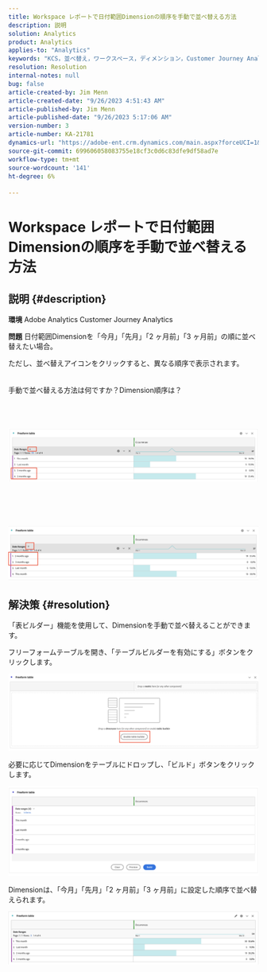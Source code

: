 ```yaml
---
title: Workspace レポートで日付範囲Dimensionの順序を手動で並べ替える方法
description: 説明
solution: Analytics
product: Analytics
applies-to: "Analytics"
keywords: "KCS，並べ替え，ワークスペース，ディメンション，Customer Journey Analytics，手動で並べ替え，日付範囲Dimension，レポート， Adobe Analytics"
resolution: Resolution
internal-notes: null
bug: false
article-created-by: Jim Menn
article-created-date: "9/26/2023 4:51:43 AM"
article-published-by: Jim Menn
article-published-date: "9/26/2023 5:17:06 AM"
version-number: 3
article-number: KA-21781
dynamics-url: "https://adobe-ent.crm.dynamics.com/main.aspx?forceUCI=1&pagetype=entityrecord&etn=knowledgearticle&id=3a2f1c62-285c-ee11-be6f-6045bd006268"
source-git-commit: 699606058083755e18cf3c0d6c83dfe9df58ad7e
workflow-type: tm+mt
source-wordcount: '141'
ht-degree: 6%

---
```


# Workspace レポートで日付範囲Dimensionの順序を手動で並べ替える方法

## 説明 {#description}


<b>環境</b>
Adobe Analytics
Customer Journey Analytics

<b>問題</b>
日付範囲Dimensionを「今月」「先月」「2 ヶ月前」「3 ヶ月前」の順に並べ替えたい場合。

ただし、並べ替えアイコンをクリックすると、異なる順序で表示されます。
<br><br><br>手動で並べ替える方法は何ですか？Dimension順序は？<br><br>
<br> <br><br>![](assets/___3b2f1c62-285c-ee11-be6f-6045bd006268___.png)<br><br> <br><br> <br><br>![](assets/___3d2f1c62-285c-ee11-be6f-6045bd006268___.png)

## 解決策 {#resolution}


「表ビルダー」機能を使用して、Dimensionを手動で並べ替えることができます。

フリーフォームテーブルを開き、「テーブルビルダーを有効にする」ボタンをクリックします。

![](assets/d4eda136-2fcd-ed11-b597-6045bd006793.png)

必要に応じてDimensionをテーブルにドロップし、「ビルド」ボタンをクリックします。

![](assets/69497031-30cd-ed11-b597-6045bd006793.png)

Dimensionは、「今月」「先月」「2 ヶ月前」「3 ヶ月前」に設定した順序で並べ替えられます。

![](assets/efb1744a-30cd-ed11-b597-6045bd006793.png)

